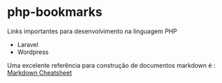 # php-bookmarks
Links importantes para desenvolvimento na linguagem PHP

* Laravel 
* Wordpress

Uma excelente referência para construção de documentos markdown é : <a href="https://github.com/adam-p/markdown-here/wiki/Markdown-Cheatsheet" target="blank">Markdown Cheatsheet</a>
